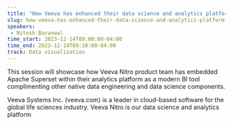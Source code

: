 ```yaml
---
title: "How Veeva has enhanced their data science and analytics platform (Nitro) using Apache Superset"
slug: how-veeva-has-enhanced-their-data-science-and-analytics-platform-nitro-using-apache-superset
speakers:
 - Nitesh Baranwal
time_start: 2023-12-14T09:00:00-04:00
time_end: 2023-12-14T09:10:00-04:00
track: Data visualization
---
```


This session will showcase how Veeva Nitro product team has embedded Apache Superset within their analytics platform as a modern BI tool complimenting other native data engineering and data science components. 
 
 Veeva Systems Inc. (veeva.com) is a leader in cloud-based software for the global life sciences industry. Veeva Nitro is our data science and analytics platform